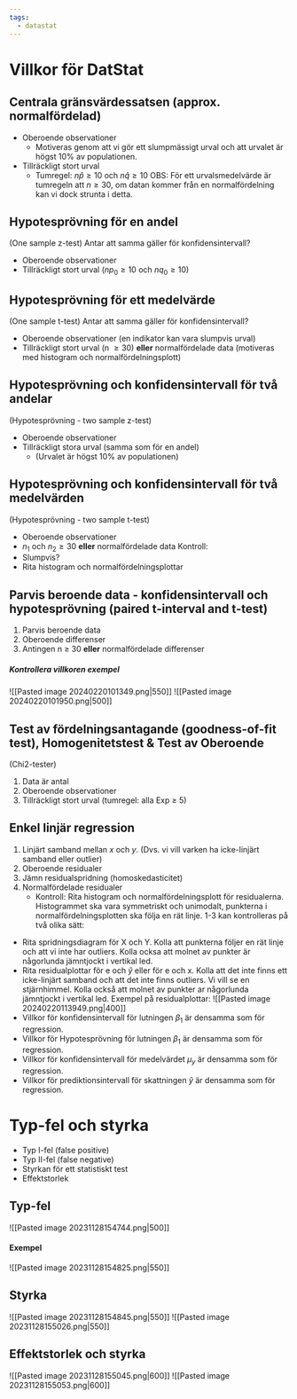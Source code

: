 ```yaml
---
tags:
  - datastat
---
```

# Villkor för DatStat

## Centrala gränsvärdessatsen (approx. normalfördelad)
- Oberoende observationer
	- Motiveras genom att vi gör ett slumpmässigt urval och att urvalet är högst 10% av populationen.
- Tillräckligt stort urval
	- Tumregel: $n \hat{p} \geq 10$ och $n \hat{q} \geq 10$
OBS: För ett urvalsmedelvärde är tumregeln att $n \geq 30$, om datan kommer från en normalfördelning kan vi dock strunta i detta. 

## Hypotesprövning för en andel
(One sample z-test)
Antar att samma gäller för konfidensintervall?
- Oberoende observationer
- Tillräckligt stort urval ($np_0 \geq 10$ och $nq_0 \geq 10$)

## Hypotesprövning för ett medelvärde
(One sample t-test)
Antar att samma gäller för konfidensintervall?
- Oberoende observationer (en indikator kan vara slumpvis urval)
- Tillräckligt stort urval (n $\geq 30$) **eller** normalfördelade data (motiveras med histogram och normalfördelningsplott)

## Hypotesprövning och konfidensintervall för två andelar
(Hypotesprövning - two sample z-test)
- Oberoende observationer
- Tillräckligt stora urval (samma som för en andel)
	- (Urvalet är högst 10% av populationen)

## Hypotesprövning och konfidensintervall för två medelvärden
(Hypotesprövning - two sample t-test)
- Oberoende observationer
- $n_{1}$ och $n_{2} \geq 30$ **eller** normalfördelade data
Kontroll:
- Slumpvis?
- Rita histogram och normalfördelningsplottar

## Parvis beroende data - konfidensintervall och hypotesprövning (paired t-interval and t-test)
1. Parvis beroende data
2. Oberoende differenser
3. Antingen n $\geq$ 30 **eller** normalfördelade differenser
##### Kontrollera villkoren exempel
![[Pasted image 20240220101349.png|550]]
![[Pasted image 20240220101950.png|500]]

## Test av fördelningsantagande (goodness-of-fit test), Homogenitetstest & Test av Oberoende
(Chi2-tester)
1. Data är antal
2. Oberoende observationer
3. Tillräckligt stort urval (tumregel: alla Exp $\geq$ 5)

## Enkel linjär regression
1. Linjärt samband mellan $x$ och $y$. (Dvs. vi vill varken ha icke-linjärt samband eller outlier)
2. Oberoende residualer
3. Jämn residualspridning (homoskedasticitet)
4. Normalfördelade residualer
	- Kontroll: Rita histogram och normalfördelningsplott för residualerna. Histogrammet ska vara symmetriskt och unimodalt, punkterna i normalfördelningsplotten ska följa en rät linje.
1-3 kan kontrolleras på två olika sätt:
- Rita spridningsdiagram för X och Y. Kolla att punkterna följer en rät linje och att vi inte har outliers. Kolla ocksa att molnet av punkter är någorlunda jämntjockt i vertikal led.
- Rita residualplottar för e och $\hat{y}$ eller för e och x. Kolla att det inte finns ett icke-linjärt samband och att det inte finns outliers. Vi vill se en stjärnhimmel. Kolla också att molnet av punkter ar någorlunda jämntjockt i vertikal led.
Exempel på residualplottar:
![[Pasted image 20240220113949.png|400]]
- Villkor för konfidensintervall för lutningen $\beta_{1}$ är densamma som för regression.
- Villkor för Hypotesprövning för lutningen $\beta_{1}$ är densamma som för regression.
- Villkor för konfidensintervall för medelvärdet $\mu_{y}$ är densamma som för regression.
- Villkor för prediktionsintervall för skattningen $\hat{y}$ är densamma som för regression.

# Typ-fel och styrka
- Typ I-fel (false positive)
- Typ II-fel (false negative)
- Styrkan för ett statistiskt test
- Effektstorlek

## Typ-fel
![[Pasted image 20231128154744.png|500]]
#### Exempel
![[Pasted image 20231128154825.png|550]]

## Styrka
![[Pasted image 20231128154845.png|550]]
![[Pasted image 20231128155026.png|550]]

## Effektstorlek och styrka
![[Pasted image 20231128155045.png|600]]
![[Pasted image 20231128155053.png|600]]